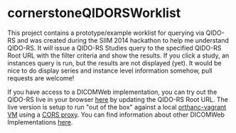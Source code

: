 cornerstoneQIDORSWorklist
=========================

This project contains a prototype/example worklist for querying via QIDO-RS and was created during the SIIM 2014
hackathon to help me understand QIDO-RS.  It will issue a QIDO-RS Studies query to the specified QIDO-RS Root URL
with the filter criteria and show the results.  If you click a study, an instances query is run, but the results
are not displayed (yet).  It would be nice to do display series and instance level information somehow, pull
requests are welcome!


If you have access to a DICOMWeb implementation, you can try out the QIDO-RS live in your browser
[here](http://rawgit.com/chafey/cornerstoneQIDORSWorklist/master/src/index.html) by updating the QIDO-RS Root URL.
The live version is setup to run "out of the box" against a local [orthanc-vagrant VM](https://github.com/chafey/orthanc-vagrant)
using a [CORS proxy](https://www.npmjs.com/package/corsproxy).  You can find information
about other DICOMWeb Implementations [here](https://github.com/chafey/dicomWeb).


